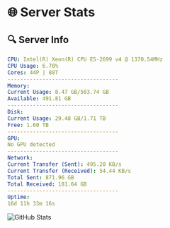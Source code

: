 # 🌐 Server Stats
## 🔍 Server Info
```yaml
CPU: Intel(R) Xeon(R) CPU E5-2699 v4 @ 1370.54MHz
CPU Usage: 6.70%
Cores: 44P | 88T
-----------------------------------
Memory:
Current Usage: 8.47 GB/503.74 GB
Available: 491.81 GB
-----------------------------------
Disk:
Current Usage: 29.48 GB/1.71 TB
Free: 1.60 TB
-----------------------------------
GPU:
No GPU detected
-----------------------------------
Network:
Current Transfer (Sent): 495.20 KB/s
Current Transfer (Received): 54.44 KB/s
Total Sent: 871.96 GB
Total Received: 181.64 GB
-----------------------------------
Uptime:
16d 11h 33m 16s
```
![GitHub Stats](https://img.shields.io/badge/Updated-2025-05-06_04:42:04-blue)